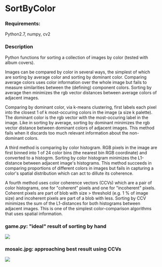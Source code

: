 
# SortByColor

### Requirements:
Python2.7, numpy, cv2 

### Description
Python functions for sorting a collection of images by color (tested with album covers).

Images can be compared by color in several ways, the simplest of which are sorting
by average color and sorting by dominant color. Comparing average colors uses color 
information over the whole image but fails to measure similarities between the (defining) 
component colors. Sorting by average then minimizes the rgb vector distances 
between average colors of adjacent images. 

Comparing by dominant color, via k-means clustering, first labels each pixel into 
the closest 1 of k most-occuring colors in the image (a size k palette). The 
dominant color is the rgb vector with the most-occuring label in the image. 
Like in sorting by average, sorting by dominant minimizes the rgb vector distance 
between dominant colors of adjacent images. This method fails when it discards too much 
relevant information about the non-dominant colors. 

A third method is comparing by color histogram. RGB pixels in the image are first binned into
1 of 24 color bins (the nearest bin RGB coordinate) and converted to a histogrm. 
Sorting by color histogram minimizes the L1-distance between adjacent image's histograms. 
This method succeeds in comparing proportions of different colors in images but fails 
in capturing a color's spatial distribution which can act to dillute its coherence. 

A fourth method uses color coherence vectors (CCVs) which are a pair of color
histograms, one for "coherent" pixels and one for "incoherent" pixels. Coherent pixels
are part of blob with size > threshold (e.g. 1 % of image size) and incoherent pixels 
are part of a blob with less. Sorting by CCV minimizes the sum of the L1-distances for 
both histograms between adjacent images.  This is one of the simplest color-comparison 
algorithms that uses spatial information. 

### game.py: "ideal" result of sorting by hand 
![](gifs/game.gif?raw=true)

### mosaic.jpg: approaching best result using CCVs
![](mosaics/mosaic2.jpg?raw=true)

